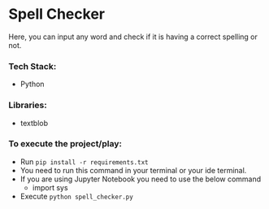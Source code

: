 # Spell Checker
Here, you can input any word and check if it is having a correct spelling or not.

### Tech Stack:
+ Python

### Libraries:
+ textblob

### To execute the project/play:
+ Run `pip install -r requirements.txt`
+ You need to run this command in your terminal or your ide terminal.
+ If you are using Jupyter Notebook you need to use the below command
    - import sys 
+ Execute `python spell_checker.py`


